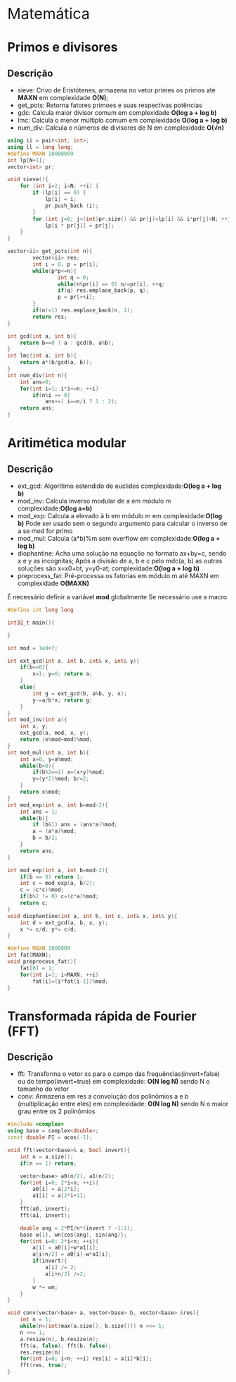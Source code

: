<div  style="font-size: 34px">
Matemática
</div>

# Primos e divisores

## Descrição 

- sieve: Crivo de Eristótenes, armazena no vetor primes os primos até **MAXN** em complexidade **O(N)**;
- get_pots: Retorna fatores primoes e suas respectivas potências
- gdc: Calcula maior divisor comum em complexidade **O(log a + log b)**
- lmc: Calcula o menor múltiplo comum em complexidade **O(log a + log b)**
- num_div: Calcula o números de divisores de N em complexidade **O(√n)**

```c++
using ii = pair<int, int>;
using ll = long long;
#define MAXN 10000009
int lp[N+1];
vector<int> pr;

void sieve(){
    for (int i=2; i<N; ++i) {
        if (lp[i] == 0) {
            lp[i] = i;
            pr.push_back (i);
        }
        for (int j=0; j<(int)pr.size() && pr[j]<lp[i] && i*pr[j]<N; ++j)
            lp[i * pr[j]] = pr[j];
    }
}

vector<ii> get_pots(int n){
        vector<ii> res;
        int i = 0, p = pr[i];
        while(p*p<=n){
                int q = 0;
                while(n%pr[i] == 0) n/=pr[i], ++q;
                if(q) res.emplace_back(p, q);
                p = pr[++i];
        }
        if(n!=1) res.emplace_back(n, 1);
        return res;
}

int gcd(int a, int b){
    return b==0 ? a : gcd(b, a%b);
}
int lmc(int a, int b){
    return a*(b/gcd(a, b));
}
int num_div(int n){
    int ans=0;
    for(int i=1; i*i<=n; ++i)
        if(n%i == 0)
            ans+=( i==n/i ? 1 : 2);
    return ans;
}
```

<div style="page-break-after: always;"></div>

# Aritimética modular

## Descrição
- ext_gcd: Algorítimo estendido de euclides complexidade:**O(log a + log b)**
- mod_inv: Calcula inverso modular de a em módulo m complexidade:**O(log a+b)**
- mod_exp: Calcula a elevado à b em módulo m em complexidade:**O(log b)** Pode ser usado sem o segundo argumento para calcular o inverso de a se mod for primo
- mod_mul: Calcula (a*b)%m sem overflow em complexidade:**O(log a + log b)**
- diophantine: Acha uma solução na equação no formato ax+by=c, sendo x e y as incognitas; Após a divisão de a, b e c pelo mdc(a, b) as outras soluções são x=x0+bt, y=y0-at; complexidade:**O(log a + log b)**
- preprocess_fat: Pré-processa os fatorias em módulo m até MAXN em complexidade **O(MAXN)**

É necessário definir a variável **mod** globalmente 
Se necessário use a macro

```c++
#define int long long

int32_t main(){

}
```

```c++
int mod = 1e9+7;

int ext_gcd(int a, int b, int& x, int& y){
    if(b==0){
        x=1; y=0; return a;
    }
    else{
        int g = ext_gcd(b, a%b, y, x);
        y-=a/b*x; return g;
    }
}
int mod_inv(int a){
    int x, y;
    ext_gcd(a, mod, x, y);
    return (x%mod+mod)%mod;
}
int mod_mul(int a, int b){
    int x=0, y=a%mod;
    while(b>0){
        if(b%2==1) x=(x+y)%mod;
        y=(y*2)%mod; b/=2;
    }
    return x%mod;
}
int mod_exp(int a, int b=mod-2){
    int ans = 1;
    while(b){
        if (b&1) ans = (ans*a)%mod;
        a = (a*a)%mod;
        b = b/2;
    }
    return ans;
}

int mod_exp(int a, int b=mod-2){
    if(b == 0) return 1;
    int c = mod_exp(a, b/2);
    c = (c*c)%mod;
    if(b%2 != 0) c=(c*a)%mod;
    return c;
}
void diophantine(int a, int b, int c, int& x, int& y){
    int d = ext_gcd(a, b, x, y);
    x *= c/d; y*= c/d;
}

#define MAXN 1000009
int fat[MAXN];
void preprocess_fat(){
    fat[0] = 1;
    for(int i=1; i<MAXN; ++i)
        fat[i]=(i*fat[i-1])%mod;
}
```
<div style="page-break-after: always;"></div>

<div style="page-break-after: always;"></div>

# Transformada rápida de Fourier (FFT)

## Descrição

- fft: Transforma o vetor xs para o campo das frequências(invert=false) ou do tempo(invert=true) em complexidade: **O(N log N)** sendo N o tamanho do vetor
- conv: Armazena em res a convolução dos polinômios a e b (multiplicação entre eles) em complexidade: **O(N log N)** sendo N o maior grau entre os 2 polinômios

```c++
#include <complex>
using base = complex<double>;
const double PI = acos(-1);

void fft(vector<base>& a, bool invert){
	int n = a.size();
	if(n == 1) return;

	vector<base> a0(n/2), a1(n/2);
	for(int i=0; 2*i<n; ++i){
		a0[i] = a[2*i];
		a1[i] = a[2*i+1];
	}
	fft(a0, invert);
	fft(a1, invert);

	double ang = 2*PI/n*(invert ? -1:1);
	base w{1}, wn{cos(ang), sin(ang)};
	for(int i=0; 2*i<n; ++i){
		a[i] = a0[i]+w*a1[i];
		a[i+n/2] = a0[i]-w*a1[i];
		if(invert){
			a[i] /= 2;
			a[i+n/2] /=2;
		}
		w *= wn;
	}
}

void conv(vector<base> a, vector<base> b, vector<base> &res){
	int n = 1;
	while(n<(int)max(a.size(), b.size())) n <<= 1;
	n <<= 1;
	a.resize(n), b.resize(n);
	fft(a, false); fft(b, false);
	res.resize(n);
	for(int i=0; i<n; ++i) res[i] = a[i]*b[i];
	fft(res, true);
}
```